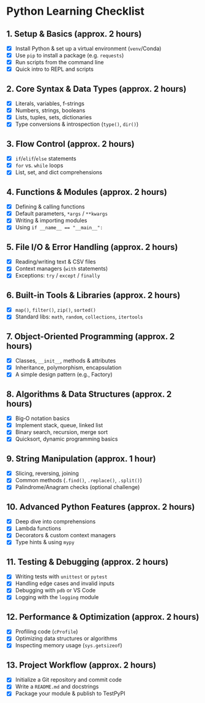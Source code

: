 # Python Learning Checklist

## 1. Setup & Basics (approx. 2 hours)
- [x] Install Python & set up a virtual environment (`venv`/Conda)
- [x] Use `pip` to install a package (e.g. `requests`)
- [x] Run scripts from the command line
- [x] Quick intro to REPL and scripts

## 2. Core Syntax & Data Types (approx. 2 hours)
- [x] Literals, variables, f-strings
- [x] Numbers, strings, booleans
- [x] Lists, tuples, sets, dictionaries
- [x] Type conversions & introspection (`type()`, `dir()`)

## 3. Flow Control (approx. 2 hours)
- [x] `if`/`elif`/`else` statements
- [x] `for` vs. `while` loops
- [x] List, set, and dict comprehensions

## 4. Functions & Modules (approx. 2 hours)
- [x] Defining & calling functions
- [x] Default parameters, `*args` / `**kwargs`
- [x] Writing & importing modules
- [x] Using `if __name__ == "__main__":`

## 5. File I/O & Error Handling (approx. 2 hours)
- [x] Reading/writing text & CSV files
- [x] Context managers (`with` statements)
- [x] Exceptions: `try` / `except` / `finally`

## 6. Built-in Tools & Libraries (approx. 2 hours)
- [x] `map()`, `filter()`, `zip()`, `sorted()`
- [x] Standard libs: `math`, `random`, `collections`, `itertools`

## 7. Object-Oriented Programming (approx. 2 hours)
- [x] Classes, `__init__`, methods & attributes
- [x] Inheritance, polymorphism, encapsulation
- [x] A simple design pattern (e.g., Factory)

## 8. Algorithms & Data Structures (approx. 2 hours)
- [x] Big‑O notation basics
- [x] Implement stack, queue, linked list
- [x] Binary search, recursion, merge sort
- [x] Quicksort, dynamic programming basics

## 9. String Manipulation (approx. 1 hour)
- [x] Slicing, reversing, joining
- [x] Common methods (`.find()`, `.replace()`, `.split()`)
- [x] Palindrome/Anagram checks (optional challenge)

## 10. Advanced Python Features (approx. 2 hours)
- [x] Deep dive into comprehensions
- [x] Lambda functions
- [x] Decorators & custom context managers
- [x] Type hints & using `mypy`

## 11. Testing & Debugging (approx. 2 hours)
- [x] Writing tests with `unittest` or `pytest`
- [x] Handling edge cases and invalid inputs
- [x] Debugging with `pdb` or VS Code
- [x] Logging with the `logging` module

## 12. Performance & Optimization (approx. 2 hours)
- [x] Profiling code (`cProfile`)
- [x] Optimizing data structures or algorithms
- [x] Inspecting memory usage (`sys.getsizeof`)

## 13. Project Workflow (approx. 2 hours)
- [x] Initialize a Git repository and commit code
- [x] Write a `README.md` and docstrings
- [x] Package your module & publish to TestPyPI
